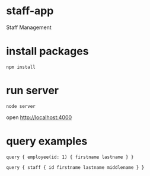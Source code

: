 # staff-app
 Staff Management

# install packages
`npm install`

# run server
`node server`

open [http://localhost:4000](http://localhost:4000)

# query examples

`query {
	employee(id: 1) {
		firstname
		lastname
	}
}`

`query {
	staff {
  id
  firstname
  lastname
  middlename
 }
}`
